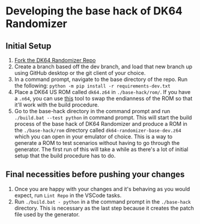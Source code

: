 # Developing the base hack of DK64 Randomizer
## Initial Setup
1. [Fork the DK64 Randomizer Repo](https://github.com/2dos/DK64-Randomizer/fork)
2. Create a branch based off the dev branch, and load that new branch up using GitHub desktop or the git client of your choice.
3. In a command prompt, navigate to the base directory of the repo. Run the following: ```python -m pip install -r requirements-dev.txt```
4. Place a DK64 US ROM called `dk64.z64` in `./base-hack/rom/`. If you have a `.n64`, you can use [this](https://hack64.net/tools/swapper.php) tool to swap the endianness of the ROM so that it'll work with the build procedure.
5. Go to the base-hack directory in the command prompt and run ```./build.bat --test python``` in command prompt. This will start the build process of the base hack of DK64 Randomizer and produce a ROM in the `./base-hack/rom` directory called `dk64-randomizer-base-dev.z64` which you can open in your emulator of choice. This is a way to generate a ROM to test scenarios without having to go through the generator. The first run of this will take a while as there's a lot of initial setup that the build procedure has to do.
## Final necessities before pushing your changes
1. Once you are happy with your changes and it's behaving as you would expect, run `Lint Repo` in the VSCode tasks.
2. Run ```./build.bat - python``` in a the command prompt in the `./base-hack` directory. This is necessary as the last step because it creates the patch file used by the generator.